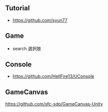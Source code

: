 ## Tutorial
* https://github.com/syun77  

## Game  
* search 選択肢  

## Console  
* https://github.com/HellFire13/UConsole  

## GameCanvas  
https://github.com/sfc-sdp/GameCanvas-Unity  
